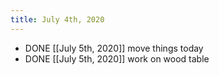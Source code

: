 ```yaml
---
title: July 4th, 2020
---
```


- DONE [[July 5th, 2020]] move things today
- DONE [[July 5th, 2020]] work on wood table